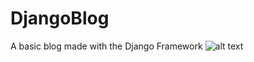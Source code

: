 # DjangoBlog
A basic blog made with the Django Framework
![alt text](https://im4.ezgif.com/tmp/ezgif-4-9acec4a7c5.gif)
